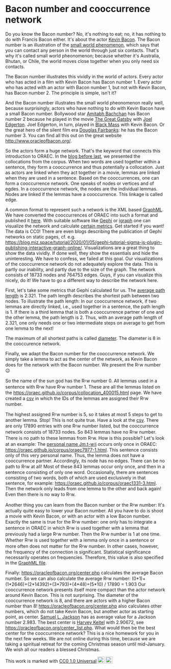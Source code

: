# Bacon number and cooccurrence network

Do you know the Bacon number? No, it's nothing to eat; no, it has nothing to do with Francis Bacon either. It's about the actor [Kevin Bacon](https://en.wikipedia.org/w/index.php?title=Kevin_Bacon&oldid=1127645230). The Bacon number is an illustration of the [small world phenomenon](https://en.wikipedia.org/w/index.php?title=Small-world_experiment&oldid=1126289033), which says that you can contact any person in the world through just six contacts. That's why it's called small world pheonomenon; because whether it's Australia, Bhutan, or Chile, the world moves close together when you only need six contacts.

The Bacon number illustrates this vividly in the world of actors. Every actor who has acted in a film with Kevin Bacon has Bacon number 1. Every actor who has acted with an actor with Bacon number 1, but not with Kevin Bacon, has Bacon number 2. The principle is simple, isn't it?

And the Bacon number illustrates the small world pheonomenon really well, because surprisingly, actors who have nothing to do with Kevin Bacon have a small Bacon number. Bollywood star [Amitabh Bachchan](https://en.wikipedia.org/w/index.php?title=Amitabh_Bachchan&oldid=1127789670) has Bacon number 2 because he played in the movie [The Great Gatsby](https://en.wikipedia.org/w/index.php?title=The_Great_Gatsby_(2013_film)&oldid=1128237075) with [Joel Edgerton](https://en.wikipedia.org/w/index.php?title=Joel_Edgerton&oldid=1127590018). Joel Edgerton, in turn, played in [Black Mass](https://en.wikipedia.org/w/index.php?title=Black_Mass_(film)&oldid=1119341361) with Kevin Bacon. Or the great hero of the silent film era [Douglas Fairbanks](https://en.wikipedia.org/w/index.php?title=Douglas_Fairbanks&oldid=1128134485): he has the Bacon number 3. You can find all this out on the great website <http://www.oracleofbacon.org/>.

So the actors form a huge network. That's the keyword that connects this introduction to ORAEC. In the [blog before last](https://oraec.github.io/2022/12/07/collocations.html), we presented the collocations from the corpus. When two words are used together within a sentence, they form a cooccurrence and thus potentially a collocation. Just as actors are linked when they act together in a movie, lemmas are linked when they are used in a sentence. Based on the cooccurrences, one can form a cooccurrence network. One speaks of nodes or vertices and of egdes. In a cooccurrence network, the nodes are the individual lemmas. Nodes are linked if the lemmas have a cooccurrence. This linkage is called edge.

A common format to represent such a network is the XML based [GraphML](https://en.wikipedia.org/w/index.php?title=GraphML&oldid=1060832076). We have converted the cooccurrences of ORAEC into such a format and published it [here](https://github.com/oraec/corpus_raw_data/blob/main/collocation/cooccurrence.graphml). With suitable software like [Gephi](https://gephi.org/) or [igraph](https://igraph.org/) one can visualize the network and calculate [certain metrics](http://www-math.ucdenver.edu/~wcherowi/courses/m4408/glossary.htm). Get started if you want! The data is CC0! There are even blogs describing the publication of Gephi networks on static pages, cf. e.g. <https://blog.miz.space/tutorial/2020/01/05/gephi-tutorial-sigma-js-plugin-publishing-interactive-graph-online/>. Visualizations are a great thing to show the data vividly. If done well, they show the essentials and hide the uninteresting. We have to confess, we failed at this goal. Our visualizations of the cooccurrence network do not adequately explore the data. This is partly our inability, and partly due to the size of the graph. The network consists of 18733 nodes and 764753 edges. Guys, if you can visualize this nicely, do it! We have to go a different way to describe the network here.

First, let's take some metrics that Gephi calculated for us. The [average path length](https://en.wikipedia.org/w/index.php?title=Average_path_length&oldid=1100899985) is 2.321. The path length describes the shortest path between two nodes. To illustrate the path length: In our cooccurrence network, if two lemmas are directly linked, i.e., used together in a sentence, the path length is 1. If there is a third lemma that is both a cooccurrence partner of one and the other lemma, the path length is 2. Thus, with an average path length of 2.321, one only needs one or two intermediate steps on average to get from one lemma to the next!

The maximum of all shortest paths is called [diameter](https://en.wikipedia.org/w/index.php?title=Network_science&oldid=1126249106). The diameter is 8 in the cooccurence network.

Finally, we adapt the Bacon number for the cooccurrence network. We simply take a lemma to act as the center of the network, as Kevin Bacon does for the network with the Bacon number. We present the Rꜥw number 😉

So the name of the sun god has the Rꜥw number 0. All lemmas used in a sentence with Rꜥw have Rꜥw number 1. These are all the lemmas listed on the <https://oraec.github.io/corpus/collocation_400015.html> page. We have created a [csv](https://github.com/oraec/corpus_raw_data/blob/main/collocation/raw_number.csv) in which the IDs of the lemmas are assigned their Rꜥw number.

The highest assigned Rꜥw number is 5, so it takes at most 5 steps to get to another lemma. Stop! This is not quite true. Have a look at the [csv](https://github.com/oraec/corpus_raw_data/blob/main/collocation/raw_number.csv). There are only 17890 entries with one Rꜥw number listed, but the cooccurrence network consists of 18733 nodes. So 843 lemmas have no Rꜥw number. There is no path to these lemmas from Rꜥw. How is this possible? Let's look at an example: The [personal name Jm.t-wꜣj](https://oraec.github.io/corpus/854073.html) occurs only once in ORAEC: <https://oraec.github.io/corpus/oraec7977-1.html>. This sentence consists only of this very personal name. Thus, the lemma does not have a cooccurrence partner. Accordingly, its node has no edges. There can be no path to Rꜥw at all! Most of these 843 lemmas occur only once, and then in a sentence consisting of only one word. Occasionally, there are sentences consisting of two words, both of which are used exclusively in that sentence, for example: <https://oraec.github.io/corpus/oraec1331-3.html>. Then the network only leads from one lemma to the other and back again! Even then there is no way to Rꜥw.

Another thing you can learn from the Bacon number or the Rꜥw number: It's actually quite easy to lower your Bacon number. All you have to do is shoot a movie with Kevin Bacon, or with an actor with a low Bacon number. Exactly the same is true for the Rꜥw number: one only has to integrate a sentence in ORAEC in which Rꜥw is used together with a lemma that previously had a large Rꜥw number. Then the Rꜥw number is 1 at one time. Whether Rꜥw is used together with a lemma only once in a sentence or more often does not matter for the Rꜥw number. In other cases, however, the frequency of the connection is significant. Statistical significance necessarily operates on frequencies. Therefore, this value is also specified in the [GraphML file](https://github.com/oraec/corpus_raw_data/blob/main/collocation/cooccurrence.graphml).

Finally: <https://oracleofbacon.org/center.php> calculates the average Bacon number. So we can also calculate the average Rꜥw number: (0\*1)+(1\*2646)+(2\*14392)+(3\*793)+(4\*48)+(5\*10) / 17890 = 1.903 Our cooccurrence network presents itself more compact than the actor network around Kevin Bacon. This is not surprising. The diameter of the cooccurrence network is 8, and there are actors with a higher Bacon number than 8! <https://oracleofbacon.org/center.php> also calculates other numbers, which do not take Kevin Bacon, but another actor as starting point, as center. [Samuel L. Jackson](https://en.wikipedia.org/w/index.php?title=Samuel_L._Jackson&oldid=1125952969) has as average value for a Jackson number 2.983. The best center is [Harvey Keitel](https://en.wikipedia.org/w/index.php?title=Harvey_Keitel&oldid=1125581453) with 2.90672, see <https://oracleofbacon.org/center_list.php>. What would then be the best center for the cooccurrence network? This is a nice homework for you in the next few weeks. We are not online during this time, because we are taking a spiritual retreat for the coming Christmas season until mid-January. We wish all our readers a blessed Christmas.

<p xmlns:cc="http://creativecommons.org/ns#" >This work is marked with <a href="http://creativecommons.org/publicdomain/zero/1.0?ref=chooser-v1" target="_blank" rel="license noopener noreferrer" style="display:inline-block;">CC0 1.0 Universal<img style="height:22px!important;margin-left:3px;vertical-align:text-bottom;" src="https://mirrors.creativecommons.org/presskit/icons/cc.svg?ref=chooser-v1"><img style="height:22px!important;margin-left:3px;vertical-align:text-bottom;" src="https://mirrors.creativecommons.org/presskit/icons/zero.svg?ref=chooser-v1"></a></p>
